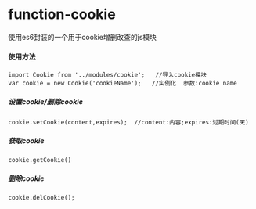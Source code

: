 # function-cookie
使用es6封装的一个用于cookie增删改查的js模块

#### 使用方法
```
import Cookie from '../modules/cookie';   //导入cookie模块
var cookie = new Cookie('cookieName');   //实例化  参数:cookie name
```
##### 设置cookie/删除cookie
```
cookie.setCookie(content,expires);  //content:内容;expires:过期时间(天)
```
 
##### 获取cookie
```
cookie.getCookie()
```
 
##### 删除cookie
```
cookie.delCookie();
```
